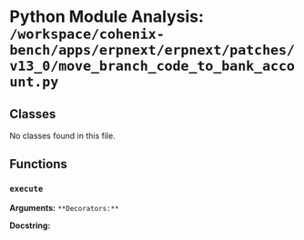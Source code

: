 # Python Module Analysis: `/workspace/cohenix-bench/apps/erpnext/erpnext/patches/v13_0/move_branch_code_to_bank_account.py`

## Classes

No classes found in this file.


## Functions

### `execute`
**Arguments:** ``
**Decorators:** ``

**Docstring:**
```

```

